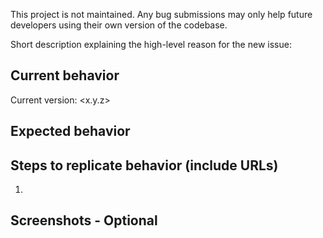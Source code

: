 This project is not maintained.
Any bug submissions may only help future developers using their own version of the codebase.

Short description explaining the high-level reason for the new issue:

## Current behavior
Current version: <x.y.z>


## Expected behavior


## Steps to replicate behavior (include URLs)

1.


## Screenshots - Optional


